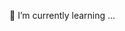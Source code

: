  🌱 I’m currently learning ...

<!---
valentinUkr/valentinUkr is a ✨ special ✨ repository because its `README.md` (this file) appears on your GitHub profile.
You can click the Preview link to take a look at your changes.
--->
